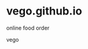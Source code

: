 # vego.github.io
online food order<div class=e1_2><span  class="e5_5">vego</span>
  <div class="e17_76"></div>
</div>
